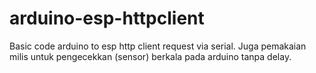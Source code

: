 # arduino-esp-httpclient
Basic code arduino to esp http client request via serial. Juga pemakaian milis untuk pengecekkan (sensor) berkala pada arduino tanpa delay.
